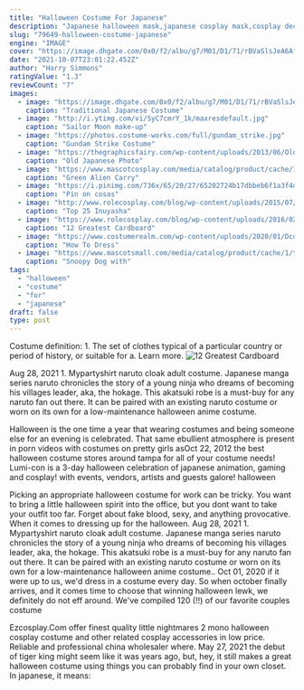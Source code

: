 ```yaml
---
title: "Halloween Costume For Japanese"
description: "Japanese halloween mask,japanese cosplay mask,cosplay decorative mask costume novelty horror mask role playing for adults 4.3 out of 5 stars 86 $23.99 $ 23 . 99"
slug: "79649-halloween-costume-japanese"
engine: "IMAGE"
cover: "https://image.dhgate.com/0x0/f2/albu/g7/M01/D1/71/rBVaSlsJeA6AfTxQAAZENPEc8kc723.jpg"
date: "2021-10-07T23:01:22.452Z"
author: "Harry Simmons"
ratingValue: "1.3"
reviewCount: "7"
images:
  - image: "https://image.dhgate.com/0x0/f2/albu/g7/M01/D1/71/rBVaSlsJeA6AfTxQAAZENPEc8kc723.jpg"
    caption: "Traditional Japanese Costume"
  - image: "http://i.ytimg.com/vi/SyC7cmrY_1k/maxresdefault.jpg"
    caption: "Sailor Moon make-up"
  - image: "https://photos.costume-works.com/full/gundam_strike.jpg"
    caption: "Gundam Strike Costume"
  - image: "https://thegraphicsfairy.com/wp-content/uploads/2013/06/Old-Japan-Photo-Geisha-Lady-Graphic-GraphicsFairy-684x1024.jpg"
    caption: "Old Japanese Photo"
  - image: "https://www.mascotcosplay.com/media/catalog/product/cache/1/image/650x/040ec09b1e35df139433887a97daa66f/m/a/mascot_1alien_1_.jpg"
    caption: "Green Alien Carry"
  - image: "https://i.pinimg.com/736x/65/20/27/65202724b17dbbeb6f1a3f4d8f67d731--anime-figurines-figurine-manga.jpg"
    caption: "Pin on cosas"
  - image: "http://www.rolecosplay.com/blog/wp-content/uploads/2015/07/inuyasha-sesshomaru-cosplay1-500x751.jpg"
    caption: "Top 25 Inuyasha"
  - image: "https://www.rolecosplay.com/blog/wp-content/uploads/2016/02/a11dbc216dbaf98b5ad424e1f8aec98d-1.jpg"
    caption: "12 Greatest Cardboard"
  - image: "https://www.costumerealm.com/wp-content/uploads/2020/01/DcdjssPVAAA7Fk7.jpg"
    caption: "How To Dress"
  - image: "https://www.mascotsmall.com/media/catalog/product/cache/1/thumbnail/600x/17f82f742ffe127f42dca9de82fb58b1/m/a/mascots_img_0207.jpg"
    caption: "Snoopy Dog with"
tags:
  - "halloween"
  - "costume"
  - "for"
  - "japanese"
draft: false
type: post
---
```


Costume definition: 1. The set of clothes typical of a particular country or period of history, or suitable for a. Learn more.
![12 Greatest Cardboard](https://www.rolecosplay.com/blog/wp-content/uploads/2016/02/a11dbc216dbaf98b5ad424e1f8aec98d-1.jpg "12 Greatest Cardboard")

Aug 28, 2021 1. Mypartyshirt naruto cloak adult costume. Japanese manga series naruto chronicles the story of a young ninja who dreams of becoming his villages leader, aka, the hokage. This akatsuki robe is a must-buy for any naruto fan out there. It can be paired with an existing naruto costume or worn on its own for a low-maintenance halloween anime costume.
<!--inArticleAds-->

<!--galleryOne-->

Halloween is the one time a year that wearing costumes and being someone else for an evening is celebrated. That same ebullient atmosphere is present in porn videos with costumes on pretty girls asOct 22, 2012 the best halloween costume stores around tampa for all of your costume needs!  Lumi-con is a 3-day halloween celebration of japanese animation, gaming and cosplay! with events, vendors, artists and guests galore! halloween
<!--inArticleAds-->

<!--galleryTwo-->

Picking an appropriate halloween costume for work can be tricky. You want to bring a little halloween spirit into the office, but you dont want to take your outfit too far. Forget about fake blood, sexy, and anything provocative. When it comes to dressing up for the halloween. Aug 28, 2021 1. Mypartyshirt naruto cloak adult costume. Japanese manga series naruto chronicles the story of a young ninja who dreams of becoming his villages leader, aka, the hokage. This akatsuki robe is a must-buy for any naruto fan out there. It can be paired with an existing naruto costume or worn on its own for a low-maintenance halloween anime costume.. Oct 01, 2020 if it were up to us, we'd dress in a costume every day. So when october finally arrives, and it comes time to choose that winning halloween lewk, we definitely do not eff around. We've compiled 120 (!!) of our favorite couples costume
<!--galleryThree-->

Ezcosplay.Com offer finest quality little nightmares 2 mono halloween cosplay costume and other related cosplay accessories in low price. Reliable and professional china wholesaler where. May 27, 2021 the debut of tiger king might seem like it was years ago, but, hey, it still makes a great halloween costume using things you can probably find in your own closet.  In japanese, it means: